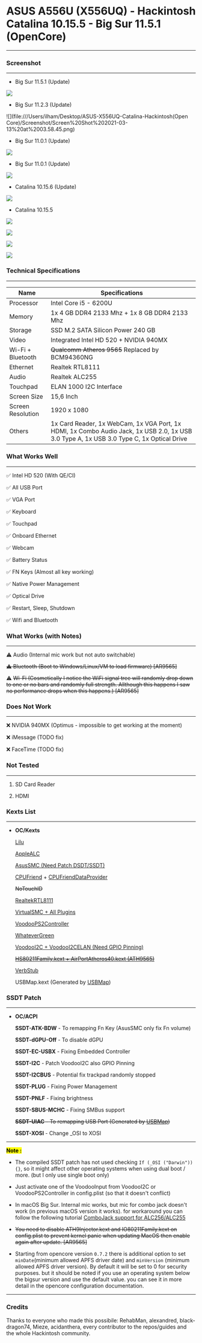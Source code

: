 # ASUS A556U (X556UQ) - Hackintosh Catalina 10.15.5 - Big Sur 11.5.1 (OpenCore)

---

### Screenshot

---

- Big Sur 11.5.1 (Update)

![](/Users/ilham/Desktop/ASUS-X556UQ-Catalina-Hackintosh(Open%20Core)/Screenshot/Screen%20Shot%202021-08-03%20at%2012.11.47.png)

- Big Sur 11.2.3 (Update)

![](file:///Users/ilham/Desktop/ASUS-X556UQ-Catalina-Hackintosh(Open Core)/Screenshot/Screen%20Shot%202021-03-13%20at%2003.58.45.png)

- Big Sur 11.0.1 (Update)

![](Screenshot/Screen%20Shot%202021-03-13%20at%2003.58.45.png)

- Big Sur 11.0.1 (Update)

![](Screenshot/Screen%20Shot%202020-11-24%20at%2000.43.34.png)

- Catalina 10.15.6 (Update)

![](Screenshot/Screen%20Shot%202020-08-01%20at%2012.42.25.png)

- Catalina 10.15.5

![](Screenshot/Screen%20Shot%202020-07-31%20at%2022.21.11.png)

![](Screenshot/Screen%20Shot%202020-07-31%20at%2022.25.22.png)

![](Screenshot/Screen%20Shot%202020-07-31%20at%2022.27.29.png)

![](Screenshot/Screen%20Shot%202020-07-31%20at%2022.28.18.png)

### Technical Specifications

---

| Name              | Specifications                                                                                                                           |
| ----------------- | ---------------------------------------------------------------------------------------------------------------------------------------- |
| Processor         | Intel Core i5 - 6200U                                                                                                                    |
| Memory            | 1x 4 GB DDR4 2133 Mhz + 1x 8 GB DDR4 2133 Mhz                                                                                            |
| Storage           | SSD M.2 SATA Silicon Power 240 GB                                                                                                        |
| Video             | Integrated Intel HD 520 + NVIDIA 940MX                                                                                                   |
| Wi-Fi + Bluetooth | ~~Qualcomm Atheros 9565~~ Replaced by BCM94360NG                                                                                         |
| Ethernet          | Realtek RTL8111                                                                                                                          |
| Audio             | Realtek ALC255                                                                                                                           |
| Touchpad          | ELAN 1000 I2C Interface                                                                                                                  |
| Screen Size       | 15,6 Inch                                                                                                                                |
| Screen Resolution | 1920 x 1080                                                                                                                              |
| Others            | 1x Card Reader, 1x WebCam, 1x VGA Port, 1x HDMI, 1x Combo Audio Jack, 1x USB 2.0, 1x USB 3.0 Type A, 1x USB 3.0 Type C, 1x Optical Drive |

### What Works Well

---

✅ Intel HD 520 (With QE/CI)

✅ All USB Port

✅ VGA Port

✅ Keyboard

✅ Touchpad

✅ Onboard Ethernet

✅ Webcam

✅ Battery Status

✅ FN Keys (Almost all key working)

✅ Native Power Management

✅ Optical Drive

✅ Restart, Sleep, Shutdown

✅ Wifi and Bluetooth

### What Works (with Notes)

---

⚠️ Audio (Internal mic work but not auto switchable)

~~⚠️ Bluetooth (Boot to Windows/Linux/VM to load firmware) [AR9565]~~

⚠️ ~~Wi-Fi (Cosmetically I notice the WiFi signal tree will randomly drop down to one or no bars and randomly full strength. Allthough this happens I saw no performance drops when this happens.) [AR9565]~~

### Does Not Work

---

❌ NVIDIA 940MX (Optimus - impossible to get working at the moment)

❌ iMessage (TODO fix)

❌ FaceTime (TODO fix)

### Not Tested

---

1. SD Card Reader

2. HDMI

### Kexts List

---

- **OC/Kexts**
  
  [Lilu](https://github.com/acidanthera/Lilu)
  
  [AppleALC](https://github.com/acidanthera/AppleALC)
  
  [AsusSMC (Need Patch DSDT/SSDT)](https://github.com/hieplpvip/AsusSMC)
  
  [CPUFriend](https://github.com/acidanthera/CPUFriend) + [CPUFriendDataProvider](https://www.olarila.com/topic/5693-guide-ssdt-with-pikes-pm-script-and-use-with-cpufriend/)
  
  ~~NoTouchID~~
  
  [RealtekRTL8111](https://bitbucket.org/RehabMan/os-x-realtek-network/downloads/)
  
  [VirtualSMC + All Plugins](https://github.com/acidanthera/VirtualSMC)
  
  [VoodooPS2Controller ](https://bitbucket.org/RehabMan/os-x-voodoo-ps2-controller/downloads/)
  
  [WhateverGreen](https://github.com/acidanthera/WhateverGreen)
  
  [VoodooI2C + VoodooI2CELAN (Need GPIO Pinning)](https://github.com/alexandred/VoodooI2C)
  
  ~~[HS80211Family.kext + AirPortAtheros40.kext (ATH9565)](https://www.insanelymac.com/forum/files/file/1008-io80211family-modif/)~~
  
  [VerbStub](https://github.com/hackintosh-stuff/ComboJack)
  
  USBMap.kext (Generated by [USBMap](https://github.com/corpnewt/USBMap))

### SSDT Patch

---

- **OC/ACPI**
  
  **SSDT-ATK-BDW** - To remapping Fn Key (AsusSMC only fix Fn volume)
  
  **SSDT-dGPU-Off** - To disable dGPU
  
  **SSDT-EC-USBX** - Fixing Embedded Controller
  
  **SSDT-I2C** - Patch VoodooI2C also GPIO Pinning
  
  **SSDT-I2CBUS** - Potential fix trackpad randomly stopped
  
  **SSDT-PLUG** - Fixing Power Management
  
  **SSDT-PNLF** - Fixing brightness
  
  **SSDT-SBUS-MCHC** - Fixing SMBus support
  
  ~~**SSDT-UIAC** - To remapping USB Port (Generated by [USBMap](https://github.com/corpnewt/USBMap))~~
  
  **SSDT-XOSI** - Change _OSI to XOSI

---

**<mark>Note : </mark>**

- The compiled SSDT patch has not used checking `If (_OSI ("Darwin")) {}`, so it might affect other operating systems when using dual boot / more. (but I only use single boot only)

- Just activate one of the VoodooInput from VoodooI2C or VoodooPS2Controller in config.plist (so that it doesn't conflict)

- In macOS Big Sur. Internal mic works, but mic for combo jack doesn't work (in previous macOS version it works). for workaround you can follow the following tutorial [ComboJack support for ALC256/ALC255](https://github.com/hackintosh-stuff/ComboJack)

- ~~You need to disable ATH9Injector.kext and IO80211Family.kext on config.plist to prevent kernel panic when updating MacOS then enable again after update. [AR9565]~~

- Starting from opencore version `0.7.2` there is additional option to set `minDate`(minimum allowed APFS driver date) and `minVersion` (minimum allowed APFS driver version). By default it will be set to 0 for security purposes. but it should be noted if you use an operating system below the bigsur version and use the default value. you can see it in more detail in the opencore configuration documentation.

---

### Credits

Thanks to everyone who made this possibile: RehabMan, alexandred, black-dragon74, Mieze, acidanthera, every contributor to the repos/guides and the whole Hackintosh community.
